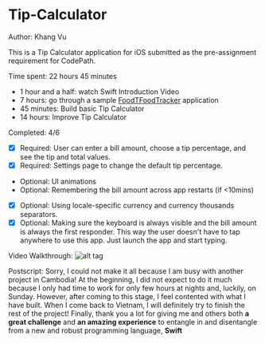 # Tip-Calculator
Author: Khang Vu

This is a Tip Calculator application for iOS submitted as the pre-assignment requirement for CodePath.

Time spent: 22 hours 45 minutes

+ 1 hour and a  half: watch Swift Introduction Video
+ 7 hours: go through a sample <a href="https://developer.apple.com/library/prerelease/ios/referencelibrary/GettingStarted/DevelopiOSAppsSwift/index.html#//apple_ref/doc/uid/TP40015214-CH2-SW1">FoodTFoodTracker</a> application
+ 45 minutes: Build basic Tip Calculator
+ 14 hours: Improve Tip Calculator

Completed: 4/6

+ [x] Required: User can enter a bill amount, choose a tip percentage, and see the tip and total values.
+ [x] Required: Settings page to change the default tip percentage.
+ Optional: UI animations
+ Optional: Remembering the bill amount across app restarts (if <10mins)
+ [x] Optional: Using locale-specific currency and currency thousands separators.
+ [x] Optional: Making sure the keyboard is always visible and the bill amount is always the first responder. This way the user doesn't have to tap anywhere to use this app. Just launch the app and start typing.

Video Walkthrough:
![alt tag](https://github.com/vuminhkhang1995/TipCal/blob/master/VideoWalkthrough.gif)

Postscript: Sorry, I could not make it all because I am busy with another project in Cambodia! At the beginning, I did not expect to do it much because I only had time to work for only few hours at nights and, luckily, on Sunday. However, after coming to this stage, I feel contented with what I have built. When I come back to Vietnam, I will definitely try to finish the rest of the project! Finally, thank you a lot for giving me and others both <b>a great challenge</b> and <b>an amazing experience</b> to entangle in and disentangle from a new and robust programming language, <b>Swift</b>

